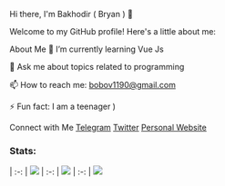 Hi there, I'm Bakhodir ( Bryan ) 👋

Welcome to my GitHub profile! Here's a little about me:

About Me
🌱 I’m currently learning Vue Js

💬 Ask me about topics related to programming

📫 How to reach me: bobov1190@gmail.com

⚡ Fun fact: I am a teenager )

Connect with Me
[Telegram](https://t.me/programma1190)
[Twitter](https://x.com/edge_name)
[Personal Website](qadimiy.github.io)

### Stats:
| :-: | ![](http://github-profile-summary-cards.vercel.app/api/cards/profile-details?username=bobov1190&theme=transparent)
| :-: | ![](http://github-profile-summary-cards.vercel.app/api/cards/stats?username=bobov1190&theme=transparent)
| :-: | ![](http://github-profile-summary-cards.vercel.app/api/cards/productive-time?username=bobov1190&theme=transparent&utcOffset=8)

